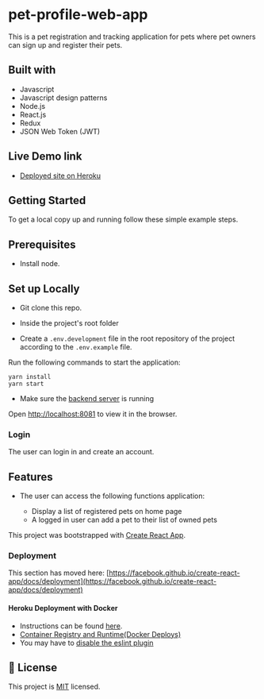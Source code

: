 # pet-profile-web-app

This is a pet registration and tracking application for pets where pet owners can sign up and register their pets.


## Built with
- Javascript
- Javascript design patterns
- Node.js
- React.js
- Redux
- JSON Web Token (JWT)

## Live Demo link
- [Deployed site on Heroku](https://pet-profile-app.herokuapp.com/)

## Getting Started

To get a local copy up and running follow these simple example steps.

## Prerequisites

- Install node.

## Set up Locally
- Git clone this repo.
- Inside the project's root folder

- Create a `.env.development` file in the root repository of the project according to the `.env.example` file.

Run the following commands to start the application:

```
yarn install
yarn start

```

- Make sure the [backend server](https://github.com/Bluette1/pet-profile-web-api) is running


Open [http://localhost:8081](http://localhost:8081) to view it in the browser.

### Login
The user can login in and create an account. 

 ## Features
- The user can access the following functions application: 
  
  - Display a list of registered pets on home page
  - A logged in user can add a pet to their list of owned pets


This project was bootstrapped with [Create React App](https://github.com/facebook/create-react-app).


### Deployment

This section has moved here: [https://facebook.github.io/create-react-app/docs/deployment](https://facebook.github.io/create-react-app/docs/deployment)
#### Heroku Deployment with Docker
- Instructions can be found [here]( 
 https://betterprogramming.pub/how-to-containerize-and-deploy-apps-with-docker-and-heroku-b1c49e5bc070).
- [Container Registry and Runtime(Docker Deploys)](https://devcenter.heroku.com/articles/container-registry-and-runtime)
- You may have to [disable the eslint plugin](https://stackoverflow.com/questions/67364108/react-app-failed-to-load-config-airbnb-in-deploying-to-heroku)

## 📝 License

This project is [MIT](https://opensource.org/licenses/MIT) licensed.
